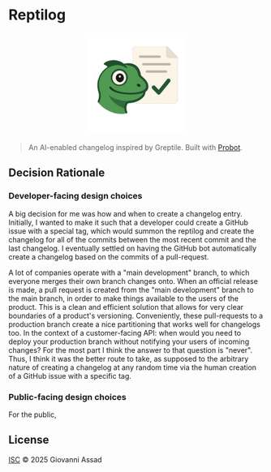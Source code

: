 # Reptilog

<p align="center">
  <img src="./reptilog-icon.png" alt="Reptilog Logo" width="200"/>
</p>

> An AI-enabled changelog inspired by Greptile. Built with [Probot](https://github.com/probot/probot).

## Decision Rationale
### Developer-facing design choices

A big decision for me was how and when to create a changelog entry. Initially, I wanted to make it such that a developer could create a GitHub issue with a special tag, which would summon the reptilog and create the changelog for all of the commits between the most recent commit and the last changelog. I eventually settled on having the GitHub bot automatically create a changelog based on the commits of a pull-request. 

A lot of companies operate with a "main development" branch, to which everyone merges their own branch changes onto. When an official release is made, a pull request is created from the "main development" branch to the main branch, in order to make things available to the users of the product. This is a clean and efficient solution that allows for very clear boundaries of a product's versioning. Conveniently, these pull-requests to a production branch create a nice partitioning that works well for changelogs too. In the context of a customer-facing API: when would you need to deploy your production branch without notifying your users of incoming changes? For the most part I think the answer to that question is "never". Thus, I think it was the better route to take, as supposed to the arbitrary nature of creating a changelog at any random time via the human creation of a GitHub issue with a specific tag.

### Public-facing design choices
For the public, 

## License

[ISC](LICENSE) © 2025 Giovanni Assad
